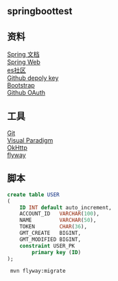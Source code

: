 ## springboottest

## 资料
[Spring 文档](https://spring.io/guides)  
[Spring Web](https://spring.io/guides/gs/serving-web-content/)  
[es社区](https://elasticsearch.cn/explore)  
[Github depoly key](https://developer.github.com/v3/guides/managing-deploy-keys/#deploy-keys)  
[Bootstrap](https://v3.bootcss.com/)  
[Github OAuth](https://developer.github.com/apps/building-oauth-apps/creating-an-oauth-app/)


## 工具
[Git](https://git-scm.com/downloads)  
[Visual Paradigm](https://www.visual-paradigm.com)  
[OkHttp](https://square.github.io/okhttp/)  
[flyway](https://flywaydb.org/getstarted/firststeps/maven)   


## 脚本  
```sql
create table USER
(
    ID INT default auto_increment,
    ACCOUNT_ID   VARCHAR(100),
    NAME         VARCHAR(50),
    TOKEN        CHAR(36),
    GMT_CREATE   BIGINT,
    GMT_MODIFIED BIGINT,
    constraint USER_PK
        primary key (ID)
);
```
```bash
 mvn flyway:migrate
```